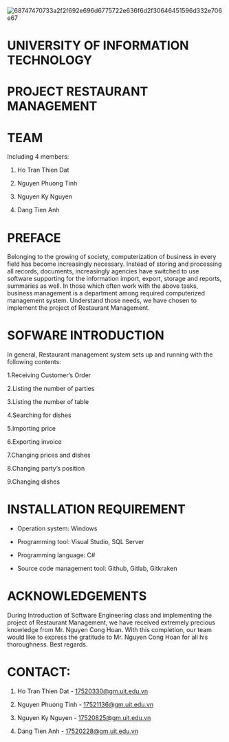    
   ![68747470733a2f2f692e696d6775722e636f6d2f30646451596d332e706e67](https://user-images.githubusercontent.com/32485795/39767840-e08a1d9c-5311-11e8-9238-8762067cea87.png)	 

   # UNIVERSITY OF INFORMATION TECHNOLOGY

# PROJECT RESTAURANT MANAGEMENT

# TEAM
Including 4 members:
 
 1. Ho Tran Thien Dat

 2. Nguyen Phuong Tinh

 3. Nguyen Ky Nguyen

 4. Dang Tien Anh

# PREFACE

Belonging to the growing of society, computerization of business in every field has become increasingly necessary. Instead of storing and processing all records, documents, increasingly agencies have switched to use software supporting for the information import, export, storage and reports, summaries as well. In those which often work with the above tasks, business management is a department among required computerized management system. Understand those needs, we have chosen to implement the project of Restaurant Management.

# SOFWARE INTRODUCTION
In general, Restaurant management system sets up and running with the following contents:

 1.Receiving Customer’s Order
 
 2.Listing the number of parties
 
 3.Listing the number of table
 
 4.Searching for dishes
 
 5.Importing price
 
 6.Exporting invoice
 
 7.Changing prices and dishes
 
 8.Changing party’s position
 
 9.Changing dishes

# INSTALLATION REQUIREMENT
 - Operation system: Windows
 
 - Programming tool: Visual Studio, SQL Server
 
 - Programming language: C#
 
 - Source code management tool: Github, Gitlab, Gitkraken

# ACKNOWLEDGEMENTS
During Introduction of Software Engineering class and implementing the project of Restaurant Management, we have received extremely precious knowledge from Mr. Nguyen Cong Hoan. With this completion, our team would like to express the gratitude to Mr. Nguyen Cong Hoan for all his thoroughness.
Best regards.
# CONTACT:
 1. Ho Tran Thien Dat - 17520330@gm.uit.edu.vn
 
 2. Nguyen Phuong Tinh - 17521136@gm.uit.edu.vn
 
 3. Nguyen Ky Nguyen - 17520825@gm.uit.edu.vn
 
 4. Dang Tien Anh - 17520228@gm.uit.edu.vn
